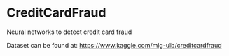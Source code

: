 # CreditCardFraud
Neural networks to detect credit card fraud

Dataset can be found at: https://www.kaggle.com/mlg-ulb/creditcardfraud



